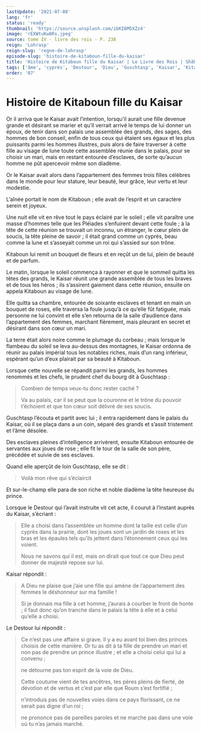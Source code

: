```yaml
---
lastUpdate: '2021-07-08'
lang: 'fr'
status: 'ready'
thumbnail: 'https://source.unsplash.com/ibKI6M5XZz4'
image: 'rEXWtuKw8Rs.jpeg'
source: tome IV - livre des rois - P. 238
reign: 'Lohrasp'
reign-slug: 'regne-de-lohrasp'
episode-slug: 'histoire-de-kitaboun-fille-du-kaisar'
title: 'Histoire de Kitaboun fille du Kaisar | Le Livre des Rois | Shâhnâmeh'
tags: ['âme', 'cyprès', 'Destour', 'Dieu', 'Guschtasp', 'Kaisar', 'Kitaboun', 'Pléiades', 'Roum']
order: '07'
---
```


<!-- LTeX: language=fr -->

# Histoire de Kitaboun fille du Kaisar

Or il arriva que le Kaisar avait l’intention, lorsqu’il aurait une fille devenue grande et désirant se marier et qu’il verrait arrivé le temps de lui donner un époux, de tenir dans son palais une assemblée des grands, des sages, des hommes de bon conseil, enfin de tous ceux qui étaient ses égaux et les plus puissants parmi les hommes illustres, puis alors de faire traverser à cette fille au visage de lune toute cette assemblée réunie dans le palais, pour se choisir un mari, mais en restant entourée d’esclaves, de sorte qu’aucun homme ne pût apercevoir même son diadème.

Or le Kaisar avait alors dans l’appartement des femmes trois filles célèbres dans le monde pour leur stature, leur beauté, leur grâce, leur vertu et leur modestie.

L’aînée portait le nom de Kitaboun ; elle avait de l’esprit et un caractère serein et joyeux.

Une nuit elle vit en rêve tout le pays éclairé par le soleil ; elle vit paraître une masse d’hommes telle que les Pléiades s’enfuirent devant cette foule ; à la tête de cette réunion se trouvait un inconnu, un étranger, le cœur plein de soucis, la tête pleine de savoir ; il était grand comme un cyprès, beau comme la lune et s’asseyait comme un roi qui s’assied sur son trône.

Kitaboun lui remit un bouquet de fleurs et en reçût un de lui, plein de beauté et de parfum.

Le matin, lorsque le soleil commença à rayonner et que le sommeil quitta les têtes des grands, le Kaisar réunit une grande assemblée de tous les braves et de tous les héros ; ils s’assirent gaiement dans cette réunion, ensuite on appela Kitaboun au visage de lune.

Elle quitta sa chambre, entourée de soixante esclaves et tenant en main un bouquet de roses, elle traversa la foule jusqu’à ce qu’elle fût fatiguée, mais personne ne lui convint et elle s’en retourna de la salle d’audience dans l’appartement des femmes, marchant fièrement, mais pleurant en secret et désirant dans son cœur un mari.

La terre était alors noire comme le plumage du corbeau ; mais lorsque le flambeau du soleil se leva au-dessus des montagnes, le Kaisar ordonna de réunir au palais impérial tous les notables riches, mais d’un rang inférieur, espérant qu’un d’eux plairait par sa beauté à Kitaboun.

Lorsque cette nouvelle se répandit parmi les grands, les hommes renommés et les chefs, le prudent chef du bourg dit à Guschtasp :

> Combien de temps veux-tu donc rester caché ?
>
> Va au palais, car il se peut que la couronne et le trône du pouvoir t’échoient et que ton cœur soit délivré de ses soucis.

Guschtasp l’écouta et partit avec lui ; il entra rapidement dans le palais du Kaisar, où il se plaça dans a un coin, séparé des grands et s’assit tristement et l’âme désolée.

Des esclaves pleines d’intelligence arrivèrent, ensuite Kitaboun entourée de servantes aux joues de rose ; elle fit le tour de la salle de son père, précédée et suivie de ses esclaves.

Quand elle aperçût de loin Guschtasp, elle se dit :

> Voilà mon rêve qui s’éclaircit

Et sur-le-champ elle para de son riche et noble diadème la tête heureuse du prince.

Lorsque le Destour qui l’avait instruite vit cet acte, il courut à l’instant auprès du Kaisar, s’écriant :

> Elle a choisi dans l’assemblée un homme dont la taille est celle d’un cyprès dans la prairie, dont les joues sont un jardin de roses et les bras et les épaules tels qu’ils jettent dans l’étonnement ceux qui les voient.
>
> Nous ne savons qui il est, mais on dirait que tout ce que Dieu peut donner de majesté repose sur lui.

Kaisar répondit :

> A Dieu ne plaise que j’aie une fille qui amène de l’appartement des femmes le déshonneur sur ma famille !
>
> Si je donnais ma fille à cet homme, j’aurais à courber le front de honte ; il faut donc qu’on tranche dans le palais la tête à
> elle et à celui qu’elle a choisi.

Le Destour lui répondit :

> Ce n’est pas une affaire si grave.
> Il y a eu avant toi bien des princes choisis de cette manière.
> Or tu as dit à ta fille de prendre un mari et non pas de prendre un prince illustre ; et elle a choisi celui qui lui a convenu ;
>
> ne détourne pas ton esprit de la voie de Dieu.
>
> Cette coutume vient de tes ancêtres, tes pères pleins de fierté, de dévotion et de vertus et c’est par elle que Roum s’est fortifié ;
>
> n’introduis pas de nouvelles voies dans ce pays florissant, ce ne serait pas digne d’un roi ;
>
> ne prononce pas de pareilles paroles et ne marche pas dans une voie où tu n’as jamais marché.
